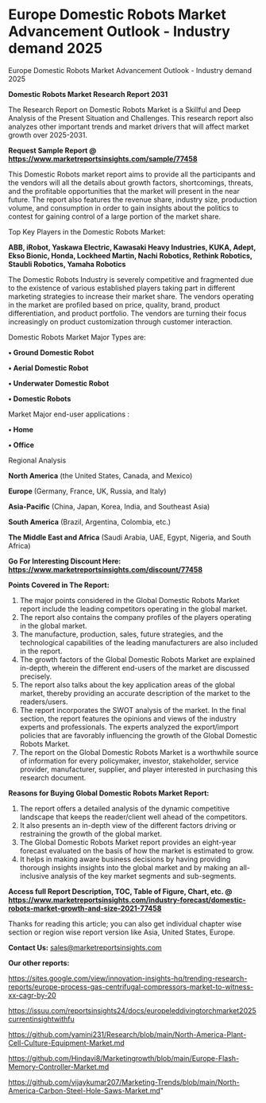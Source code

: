 # Europe Domestic Robots Market Advancement Outlook - Industry demand 2025
Europe Domestic Robots Market Advancement Outlook - Industry demand 2025

<strong>Domestic Robots Market Research Report 2031</strong>

The Research Report on Domestic Robots Market is a Skillful and Deep Analysis of the Present Situation and Challenges. This research report also analyzes other important trends and market drivers that will affect market growth over 2025-2031.

<strong>Request Sample Report @ <a href=https://www.marketreportsinsights.com/sample/77458>https://www.marketreportsinsights.com/sample/77458</a></strong>

This Domestic Robots market report aims to provide all the participants and the vendors will all the details about growth factors, shortcomings, threats, and the profitable opportunities that the market will present in the near future. The report also features the revenue share, industry size, production volume, and consumption in order to gain insights about the politics to contest for gaining control of a large portion of the market share.

Top Key Players in the Domestic Robots Market:

<strong>ABB, iRobot, Yaskawa Electric, Kawasaki Heavy Industries, KUKA, Adept, Ekso Bionic, Honda, Lockheed Martin, Nachi Robotics, Rethink Robotics, Staubli Robotics, Yamaha Robotics</strong>

The Domestic Robots Industry is severely competitive and fragmented due to the existence of various established players taking part in different marketing strategies to increase their market share. The vendors operating in the market are profiled based on price, quality, brand, product differentiation, and product portfolio. The vendors are turning their focus increasingly on product customization through customer interaction.

Domestic Robots Market Major Types are:

<strong>• Ground Domestic Robot

• Aerial Domestic Robot

• Underwater Domestic Robot

• Domestic Robots</strong>

Market Major end-user applications :

<strong>• Home

• Office</strong>

Regional Analysis

</u><strong><b>North America</b></strong> (the United States, Canada, and Mexico)

<strong><b>Europe </b></strong>(Germany, France, UK, Russia, and Italy)

<strong><b>Asia-Pacific</b></strong> (China, Japan, Korea, India, and Southeast Asia)

<strong><b>South America</b></strong> (Brazil, Argentina, Colombia, etc.)

<strong><b>The Middle East and Africa</b></strong> (Saudi Arabia, UAE, Egypt, Nigeria, and South Africa)

<strong>Go For Interesting Discount Here: <a href=https://www.marketreportsinsights.com/discount/77458>https://www.marketreportsinsights.com/discount/77458</a></strong>

<strong>Points Covered in The Report:</strong>
<ol>
  <li>The major points considered in the Global Domestic Robots Market report include the leading competitors operating in the global market.</li>
  <li>The report also contains the company profiles of the players operating in the global market.</li>
  <li>The manufacture, production, sales, future strategies, and the technological capabilities of the leading manufacturers are also included in the report.</li>
  <li>The growth factors of the Global Domestic Robots Market are explained in-depth, wherein the different end-users of the market are discussed precisely.</li>
  <li>The report also talks about the key application areas of the global market, thereby providing an accurate description of the market to the readers/users.</li>
  <li>The report incorporates the SWOT analysis of the market. In the final section, the report features the opinions and views of the industry experts and professionals. The experts analyzed the export/import policies that are favorably influencing the growth of the Global Domestic Robots Market.</li>
  <li>The report on the Global Domestic Robots Market is a worthwhile source of information for every policymaker, investor, stakeholder, service provider, manufacturer, supplier, and player interested in purchasing this research document.</li>
</ol>
<strong>Reasons for Buying Global Domestic Robots Market Report:</strong>

<ol>
  <li>The report offers a detailed analysis of the dynamic competitive landscape that keeps the reader/client well ahead of the competitors.</li>
  <li>It also presents an in-depth view of the different factors driving or restraining the growth of the global market.</li>
  <li>The Global Domestic Robots Market report provides an eight-year forecast evaluated on the basis of how the market is estimated to grow.</li>
  <li>It helps in making aware business decisions by having providing thorough insights insights into the global market and by making an all-inclusive analysis of the key market segments and sub-segments.</li>
</ol>
<strong>Access full Report Description, TOC, Table of Figure, Chart, etc. @ <a href=https://www.marketreportsinsights.com/industry-forecast/domestic-robots-market-growth-and-size-2021-77458>https://www.marketreportsinsights.com/industry-forecast/domestic-robots-market-growth-and-size-2021-77458</a></strong>


Thanks for reading this article; you can also get individual chapter wise section or region wise report version like Asia, United States, Europe.

<strong>Contact Us:</strong>
sales@marketreportsinsights.com

<strong>Our other reports:</strong>

<a href=https://sites.google.com/view/innovation-insights-hq/trending-research-reports/europe-process-gas-centrifugal-compressors-market-to-witness-xx-cagr-by-20>https://sites.google.com/view/innovation-insights-hq/trending-research-reports/europe-process-gas-centrifugal-compressors-market-to-witness-xx-cagr-by-20</a>

<a href=https://issuu.com/reportsinsights24/docs/europeleddivingtorchmarket2025currentinsightwithfu>https://issuu.com/reportsinsights24/docs/europeleddivingtorchmarket2025currentinsightwithfu</a>

<a href=https://github.com/yamini231/Research/blob/main/North-America-Plant-Cell-Culture-Equipment-Market.md>https://github.com/yamini231/Research/blob/main/North-America-Plant-Cell-Culture-Equipment-Market.md</a>

<a href=https://github.com/Hindavi8/Marketingrowth/blob/main/Europe-Flash-Memory-Controller-Market.md>https://github.com/Hindavi8/Marketingrowth/blob/main/Europe-Flash-Memory-Controller-Market.md</a>

<a href=https://github.com/vijaykumar207/Marketing-Trends/blob/main/North-America-Carbon-Steel-Hole-Saws-Market.md>https://github.com/vijaykumar207/Marketing-Trends/blob/main/North-America-Carbon-Steel-Hole-Saws-Market.md</a>"
